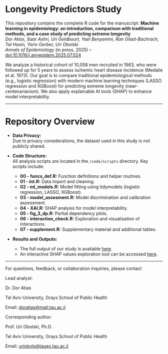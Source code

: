 # Longevity Predictors Study

This repository contains the complete R code for the manuscript: 
**Machine learning in epidemiology: an introduction, comparison with traditional methods, and a case study of predicting extreme longevity**  
*Dor Atias, Saar Ashri, Uri Goldbourt, Yael Benyamini, Ran Gilad-Bachrach, Tal Hasin, Yariv Gerber, Uri Obolski*  
*Annals of Epidemiology* (in press, 2025) – [doi:10.1016/j.annepidem.2025.07.024](https://doi.org/10.1016/j.annepidem.2025.07.024)

We analyze a historical cohort of 10,058 men recruited in 1963, who were followed up for 5 years to assess ischemic heart disease incidence (Medalie et al. 1973). Our goal is to compare traditional epidemiological methods (e.g., logistic regression) with modern machine learning techniques (LASSO regression and XGBoost) for predicting extreme longevity (near-centenarianism). We also apply explainable AI tools (SHAP) to enhance model interpretability.

------------------------------------------------------------------------

# Repository Overview

-   **Data Privacy:**\
    Due to privacy considerations, the dataset used in this study is not publicly shared.

-   **Code Structure:**\
    All analysis scripts are located in the `/code/scripts` directory. Key scripts include:

    -   **00 - funcs_def.R:** Function definitions and helper routines.
    -   **01 - int.R:** Data import and cleaning.
    -   **02 - ml_models.R:** Model fitting using tidymodels (logistic regression, LASSO, XGBoost).
    -   **03 - model_assesment.R:** Model discrimination and calibration assessment.
    -   **04 - XAI.R:** SHAP analysis for model interpretability.
    -   **05 - fig_3_dp.R:** Partial dependency plots.
    -   **06 - interaction_check.R:** Exploration and visualization of interactions.
    -   **07 - supplement.R:** Supplementary material and additional tables.

-   **Results and Outputs:**

    -   The full output of our study is available [here](https://doratiass.github.io/longevity/).
    -   An interactive SHAP values exploration tool can be accessed [here](https://dorati-longevity-shap.hf.space).

------------------------------------------------------------------------

For questions, feedback, or collaboration inquiries, please contact 

Lead analyst:

Dr. Dor Atias

Tel Aviv University, Grays School of Public Health

Email: [doratias\@mail.tau.ac.il](mailto:doratias@mail.tau.ac.il)


Corresponding author:

Prof. Uri Obolski, Ph.D.

Tel Aviv University, Grays School of Public Health

Email: [uriobols\@tauex.tau.ac.il](mailto:uriobols@tauex.tau.ac.il)
